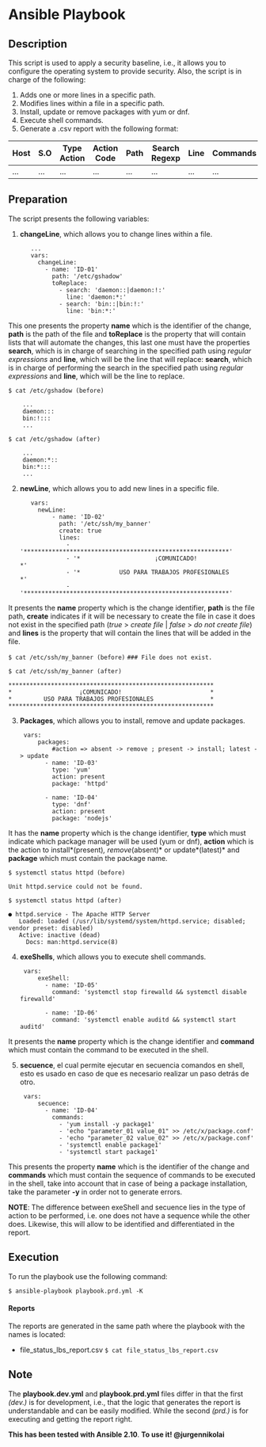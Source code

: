 # Ansible Playbook 

## Description

This script is used to apply a security baseline, i.e., it allows you to configure the operating system to provide security. Also, the script is in charge of the following: 
1. Adds one or more lines in a specific path.
2. Modifies lines within a file in a specific path.
3. Install, update or remove packages with yum or dnf.
4. Execute shell commands. 
5. Generate a .csv report with the following format: 

Host | S.O | Type Action | Action Code | Path | Search Regexp | Line | Commands | Changed | Failed | Msg 
--- | --- | --- | --- | --- | --- | --- | --- | --- | --- | ---
... | ... | ... | ... | ... | ... | ... | ... | ... | ... | ...


## Preparation

The script presents the following variables:
1. **changeLine**, which allows you to change lines within a file. 

		  ...
		  vars: 
			changeLine:
			  - name: 'ID-01'
				path: '/etc/gshadow'
				toReplace:
				  - search: 'daemon::|daemon:!:'
					line: 'daemon:*:'
				  - search: 'bin::|bin:!:'
					line: 'bin:*:'
					

This one presents the property **name** which is the identifier of the change, **path** is the path of the file and **toReplace** is the property that will contain lists that will automate the changes, this last one must have the properties **search**, which is in charge of searching in the specified path using *regular expressions* and **line**, which will be the line that will replace: **search**, which is in charge of performing the search in the specified path using *regular expressions* and **line**, which will be the line to replace. 

`$ cat /etc/gshadow (before)`

		...
		daemon:::
		bin:!:::
		...

`$ cat /etc/gshadow (after)`

		...
		daemon:*::
		bin:*:::
		...

2. **newLine**, which allows you to add new lines in a specific file.

		  vars: 
			newLine:
				- name: 'ID-02'
				  path: '/etc/ssh/my_banner'
				  create: true
				  lines:
					- '**********************************************************'
					- '*                     ¡COMUNICADO!                       *'
					- '*           USO PARA TRABAJOS PROFESIONALES              *'
					- '**********************************************************'

It presents the **name** property which is the change identifier, **path** is the file path, **create** indicates if it will be necessary to create the file in case it does not exist in the specified path (*true* > *create file* | *false* > *do not create file*) and **lines** is the property that will contain the lines that will be added in the file.

`$ cat /etc/ssh/my_banner (before)`
`### File does not exist.`

`$ cat /etc/ssh/my_banner (after)`

	**********************************************************
	*                   ¡COMUNICADO!                         *
	*         USO PARA TRABAJOS PROFESIONALES                *
	**********************************************************
	

3. **Packages**, which allows you to install, remove and update packages.

		vars:     
			packages:
				#action => absent -> remove ; present -> install; latest -> update
			  - name: 'ID-03'
				type: 'yum'
				action: present
				package: 'httpd'

			  - name: 'ID-04'
				type: 'dnf'
				action: present
				package: 'nodejs'

It has the **name** property which is the change identifier, **type** which must indicate which package manager will be used (yum or dnf), **action** which is the action to install*(present)*, remove*(absent)* or update*(latest)* and **package** which must contain the package name.

`$ systemctl status httpd (before)`

	Unit httpd.service could not be found.

`$ systemctl status httpd (after)`

	● httpd.service - The Apache HTTP Server
	   Loaded: loaded (/usr/lib/systemd/system/httpd.service; disabled; vendor preset: disabled)
	   Active: inactive (dead)
		 Docs: man:httpd.service(8)

4. **exeShells**, which allows you to execute shell commands.

		vars: 
			exeShell:
			  - name: 'ID-05'
				command: 'systemctl stop firewalld && systemctl disable firewalld'

			  - name: 'ID-06'
				command: 'systemctl enable auditd && systemctl start auditd'

It presents the **name** property which is the change identifier and **command** which must contain the command to be executed in the shell.

5. **secuence**, el cual permite ejecutar en secuencia comandos en shell, esto es usado en caso de que es necesario realizar un paso detrás de otro. 

		vars:    
			secuence:
			  - name: 'ID-04'
				commands:
				  - 'yum install -y package1'
				  - 'echo "parameter_01 value_01" >> /etc/x/package.conf'
				  - 'echo "parameter_02 value_02" >> /etc/x/package.conf'
				  - 'systemctl enable package1'
				  - 'systemctl start package1'

This presents the property **name** which is the identifier of the change and **commands** which must contain the sequence of commands to be executed in the shell, take into account that in case of being a package installation, take the parameter **-y** in order not to generate errors.

**NOTE**: The difference between exeShell and secuence lies in the type of action to be performed, i.e. one does not have a sequence while the other does. Likewise, this will allow to be identified and differentiated in the report. 

## Execution

To run the playbook use the following command:

`$ ansible-playbook playbook.prd.yml -K`

#### Reports

The reports are generated in the same path where the playbook with the names is located: 

 * file_status_lbs_report.csv
`$ cat file_status_lbs_report.csv`

## Note

The **playbook.dev.yml** and **playbook.prd.yml** files differ in that the first *(dev.)* is for development, i.e., that the logic that generates the report is understandable and can be easily modified. While the second *(prd.)* is for executing and getting the report right.

**This has been tested with Ansible 2.10**.
**To use it! @jurgennikolai**

